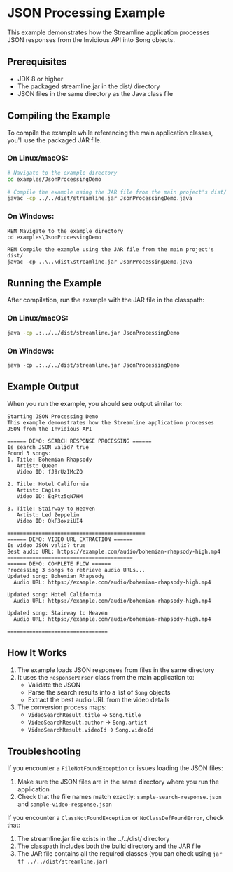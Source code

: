 # JSON Processing Example

This example demonstrates how the Streamline application processes JSON responses from the Invidious API into Song objects.

## Prerequisites

- JDK 8 or higher
- The packaged streamline.jar in the dist/ directory
- JSON files in the same directory as the Java class file

## Compiling the Example

To compile the example while referencing the main application classes, you'll use the packaged JAR file.

### On Linux/macOS:

```bash
# Navigate to the example directory
cd examples/JsonProcessingDemo

# Compile the example using the JAR file from the main project's dist/
javac -cp ../../dist/streamline.jar JsonProcessingDemo.java
```

### On Windows:

```batch
REM Navigate to the example directory
cd examples\JsonProcessingDemo

REM Compile the example using the JAR file from the main project's dist/
javac -cp ..\..\dist\streamline.jar JsonProcessingDemo.java
```

## Running the Example

After compilation, run the example with the JAR file in the classpath:

### On Linux/macOS:

```bash
java -cp .:../../dist/streamline.jar JsonProcessingDemo
```

### On Windows:

```batch
java -cp .:../../dist/streamline.jar JsonProcessingDemo
```

## Example Output

When you run the example, you should see output similar to:

```
Starting JSON Processing Demo
This example demonstrates how the Streamline application processes JSON from the Invidious API

====== DEMO: SEARCH RESPONSE PROCESSING ======
Is search JSON valid? true
Found 3 songs:
1. Title: Bohemian Rhapsody
   Artist: Queen
   Video ID: fJ9rUzIMcZQ

2. Title: Hotel California
   Artist: Eagles
   Video ID: EqPtz5qN7HM

3. Title: Stairway to Heaven
   Artist: Led Zeppelin
   Video ID: QkF3oxziUI4

============================================
====== DEMO: VIDEO URL EXTRACTION ======
Is video JSON valid? true
Best audio URL: https://example.com/audio/bohemian-rhapsody-high.mp4
========================================
====== DEMO: COMPLETE FLOW ======
Processing 3 songs to retrieve audio URLs...
Updated song: Bohemian Rhapsody
  Audio URL: https://example.com/audio/bohemian-rhapsody-high.mp4

Updated song: Hotel California
  Audio URL: https://example.com/audio/bohemian-rhapsody-high.mp4

Updated song: Stairway to Heaven
  Audio URL: https://example.com/audio/bohemian-rhapsody-high.mp4

================================
```

## How It Works

1. The example loads JSON responses from files in the same directory
2. It uses the `ResponseParser` class from the main application to:
   - Validate the JSON
   - Parse the search results into a list of `Song` objects
   - Extract the best audio URL from the video details
3. The conversion process maps:
   - `VideoSearchResult.title` → `Song.title`
   - `VideoSearchResult.author` → `Song.artist`
   - `VideoSearchResult.videoId` → `Song.videoId`

## Troubleshooting

If you encounter a `FileNotFoundException` or issues loading the JSON files:
1. Make sure the JSON files are in the same directory where you run the application
2. Check that the file names match exactly: `sample-search-response.json` and `sample-video-response.json`

If you encounter a `ClassNotFoundException` or `NoClassDefFoundError`, check that:
1. The streamline.jar file exists in the ../../dist/ directory
2. The classpath includes both the build directory and the JAR file
3. The JAR file contains all the required classes (you can check using `jar tf ../../dist/streamline.jar`)
